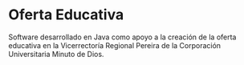 # Oferta Educativa
Software desarrollado en Java como apoyo a la creación de la oferta educativa en la Vicerrectoría Regional Pereira de la Corporación Universitaria Minuto de Dios.
